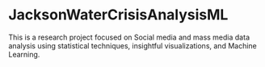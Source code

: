 # JacksonWaterCrisisAnalysisML

This is a research project focused on Social media and mass media data analysis using statistical techniques, insightful visualizations, and Machine Learning.
